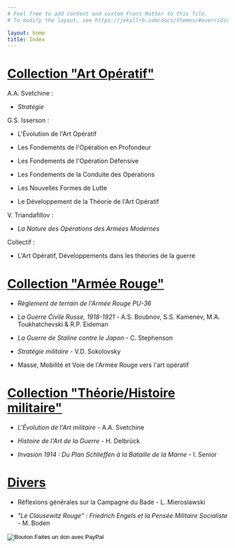 ```yaml
---
# Feel free to add content and custom Front Matter to this file.
# To modify the layout, see https://jekyllrb.com/docs/themes/#overriding-theme-defaults

layout: home
title: Index
---
```


# [Collection "Art Opératif"](artope.md)

A.A. Svetchine :

- *Stratégie*

G.S. Isserson : 

- L'Évolution de l'Art Opératif

- Les Fondements de l'Opération en Profondeur

- Les Fondements de l'Opération Défensive

- Les Fondements de la Conduite des Opérations

- Les Nouvelles Formes de Lutte

- Le Développement de la Théorie de l'Art Opératif

V. Triandafillov :

- *La Nature des Opérations des Armées Modernes*

Collectif :

- L'Art Opératif, Développements dans les théories de la guerre
 
    
# [Collection "Armée Rouge"](armeerouge.md)

- *Règlement de terrain de l'Armée Rouge PU-36*

- *La Guerre Civile Russe, 1918-1921* - A.S. Boubnov, S.S. Kamenev, M.A. Toukhatchevski & R.P. Eideman

- *La Guerre de Staline contre le Japon* - C. Stephenson

- *Stratégie militaire* - V.D. Sokolovsky

- Masse, Mobilité et Voie de l'Armée Rouge vers l'art opératif

# [Collection "Théorie/Histoire militaire"](milhist.md)

- *L'Évolution de l'Art militaire* - A.A. Svetchine

- *Histoire de l'Art de la Guerre* - H. Delbrück

- *Invasion 1914 : Du Plan Schlieffen à la Bataille de la Marne* - I. Senior

# [Divers](divers.md)

- Réflexions générales sur la Campagne du Bade - L. Mieroslawski

- *"Le Clausewitz Rouge" : Friedrich Engels et la Pensée Militaire Socialiste* - M. Boden



  


<form action="https://www.paypal.com/donate" method="post" target="_top">
<input type="hidden" name="hosted_button_id" value="7BQWB7YHVL4YE" />
<input type="image" src="https://www.paypalobjects.com/fr_FR/FR/i/btn/btn_donate_LG.gif" border="0" name="submit" title="PayPal - The safer, easier way to pay online!" alt="Bouton Faites un don avec PayPal" />
<img alt="" border="0" src="https://www.paypal.com/fr_FR/i/scr/pixel.gif" width="1" height="1" />
</form>



